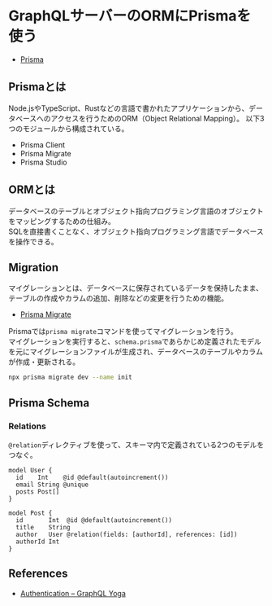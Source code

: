 # GraphQLサーバーのORMにPrismaを使う

- [Prisma](https://www.prisma.io/)

## Prismaとは

Node.jsやTypeScript、Rustなどの言語で書かれたアプリケーションから、データベースへのアクセスを行うためのORM（Object Relational Mapping）。
以下3つのモジュールから構成されている。

- Prisma Client
- Prisma Migrate
- Prisma Studio

## ORMとは

データベースのテーブルとオブジェクト指向プログラミング言語のオブジェクトをマッピングするための仕組み。  
SQLを直接書くことなく、オブジェクト指向プログラミング言語でデータベースを操作できる。

## Migration

マイグレーションとは、データベースに保存されているデータを保持したまま、テーブルの作成やカラムの追加、削除などの変更を行うための機能。

- [Prisma Migrate](https://www.prisma.io/docs/concepts/components/prisma-migrate)

Prismaでは`prisma migrate`コマンドを使ってマイグレーションを行う。  
マイグレーションを実行すると、`schema.prisma`であらかじめ定義されたモデルを元にマイグレーションファイルが生成され、データベースのテーブルやカラムが作成・更新される。

```bash
npx prisma migrate dev --name init
```

## Prisma Schema

### Relations

`@relation`ディレクティブを使って、スキーマ内で定義されている2つのモデルをつなぐ。

```prisma
model User {
  id    Int    @id @default(autoincrement())
  email String @unique
  posts Post[]
}

model Post {
  id       Int  @id @default(autoincrement())
  title    String
  author   User @relation(fields: [authorId], references: [id])
  authorId Int
}
```

## References

- [Authentication – GraphQL Yoga](https://the-guild.dev/graphql/yoga-server/tutorial/advanced/01-authentication)